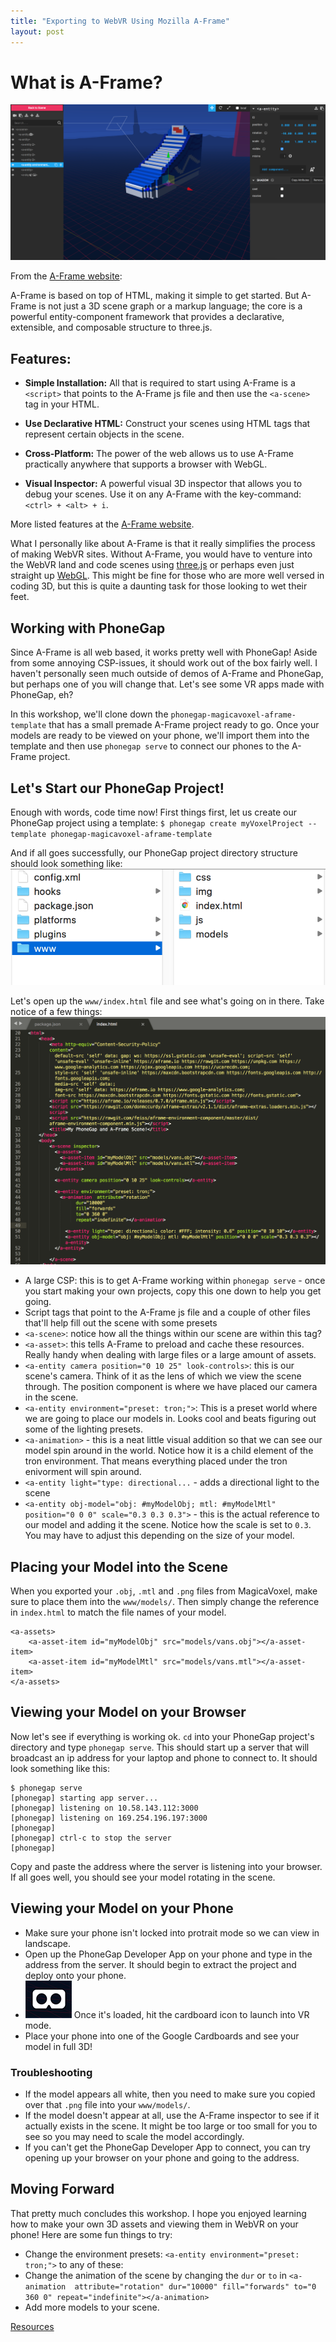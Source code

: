 ```yaml
---
title: "Exporting to WebVR Using Mozilla A-Frame"
layout: post
---
```


# What is A-Frame?
![A-Frame](img/aframe_inspector.png "A-Frame")

From the [A-Frame website](https://aframe.io/docs/0.7.0/introduction/#what-is-a-frame):

A-Frame is based on top of HTML, making it simple to get started. But A-Frame is not just a 3D scene graph or a markup language; the core is a powerful entity-component framework that provides a declarative, extensible, and composable structure to three.js.

## Features:
* **Simple Installation:** All that is required to start using A-Frame is a `<script>` that points to the A-Frame js file and then use the `<a-scene>` tag in your HTML. 

* **Use Declarative HTML:** Construct your scenes using HTML tags that represent certain objects in the scene. 

* **Cross-Platform:** The power of the web allows us to use A-Frame practically anywhere that supports a browser with WebGL. 

* **Visual Inspector:** A powerful visual 3D inspector that allows you to debug your scenes. Use it on any A-Frame with the key-command: `<ctrl> + <alt> + i`.

More listed features at the [A-Frame website](https://aframe.io/docs/0.7.0/introduction/#features).

What I personally like about A-Frame is that it really simplifies the process of making WebVR sites. Without A-Frame, you would have to venture into the WebVR land and code scenes using [three.js](https://threejs.org/) or perhaps even just straight up [WebGL](https://developer.mozilla.org/en-US/docs/Web/API/WebGL_API). This might be fine for those who are more well versed in coding 3D, but this is quite a daunting task for those looking to wet their feet. 

## Working with PhoneGap
Since A-Frame is all web based, it works pretty well with PhoneGap! Aside from some annoying CSP-issues, it should work out of the box fairly well. I haven't personally seen much outside of demos of A-Frame and PhoneGap, but perhaps one of you will change that. Let's see some VR apps made with PhoneGap, eh?

In this workshop, we'll clone down the `phonegap-magicavoxel-aframe-template` that has a small premade A-Frame project ready to go. Once your models are ready to be viewed on your phone, we'll import them into the template and then use `phonegap serve` to connect our phones to the A-Frame project. 

## Let's Start our PhoneGap Project!
Enough with words, code time now! First things first, let us create our PhoneGap project using a template:
`$ phonegap create myVoxelProject --template phonegap-magicavoxel-aframe-template`

And if all goes successfully, our PhoneGap project directory structure should look something like:
![Directory Screenshot](img/directory_screenshot.png "Directory Screenshot")

Let's open up the `www/index.html` file and see what's going on in there. Take notice of a few things:
![Code Screenshot](img/code.png "Code Screenshot")

* A large CSP: this is to get A-Frame working within `phonegap serve` - once you start making your own projects, copy this one down to help you get going.
* Script tags that point to the A-Frame js file and a couple of other files that'll help fill out the scene with some presets
* `<a-scene>`: notice how all the things within our scene are within this tag? 
* `<a-asset>`: this tells A-Frame to preload and cache these resources. Really handy when dealing with large files or a large amount of assets.
* `<a-entity camera position="0 10 25" look-controls>`: this is our scene's camera. Think of it as the lens of which we view the scene through. The position component is where we have placed our camera in the scene. 
* `<a-entity environment="preset: tron;">`: This is a preset world where we are going to place our models in. Looks cool and beats figuring out some of the lighting presets. 
* `<a-animation>` - this is a neat little visual addition so that we can see our model spin around in the world. Notice how it is a child element of the tron environment. That means everything placed under the tron enivorment will spin around.  
* `<a-entity light="type: directional...` - adds a directional light to the scene
* `<a-entity obj-model="obj: #myModelObj; mtl: #myModelMtl" position="0 0 0" scale="0.3 0.3 0.3">` - this is the actual reference to our model and adding it the scene. Notice how the scale is set to `0.3`. You may have to adjust this depending on the size of your model.

## Placing your Model into the Scene
When you exported your `.obj`, `.mtl` and `.png` files from MagicaVoxel, make sure to place them into the `www/models/`. Then simply change the reference in `index.html` to match the file names of your model. 
```
<a-assets>
    <a-asset-item id="myModelObj" src="models/vans.obj"></a-asset-item>
    <a-asset-item id="myModelMtl" src="models/vans.mtl"></a-asset-item>
</a-assets>
```

## Viewing your Model on your Browser
Now let's see if everything is working ok. `cd` into your PhoneGap project's directory and type `phonegap serve`. This should start up a server that will broadcast an ip address for your laptop and phone to connect to. It should look something like this:
```
$ phonegap serve
[phonegap] starting app server...
[phonegap] listening on 10.58.143.112:3000
[phonegap] listening on 169.254.196.197:3000
[phonegap] 
[phonegap] ctrl-c to stop the server
[phonegap] 
```

Copy and paste the address where the server is listening into your browser. If all goes well, you should see your model rotating in the scene. 

## Viewing your Model on your Phone
* Make sure your phone isn't locked into protrait mode so we can view in landscape. 
* Open up the PhoneGap Developer App on your phone and type in the address from the server. It should begin to extract the project and deploy onto your phone. 
* ![Cardboard Icon](img/cardboard_icon.png "Cardboard Icon") Once it's loaded, hit the cardboard icon to launch into VR mode. 
* Place your phone into one of the Google Cardboards and see your model in full 3D!

### Troubleshooting
* If the model appears all white, then you need to make sure you copied over that `.png` file into your `www/models/`. 
* If the model doesn't appear at all, use the A-Frame inspector to see if it actually exists in the scene. It might be too large or too small for you to see so you may need to scale the model accordingly. 
* If you can't get the PhoneGap Developer App to connect, you can try opening up your browser on your phone and going to the address. 

## Moving Forward
That pretty much concludes this workshop. I hope you enjoyed learning how to make your own 3D assets and viewing them in WebVR on your phone! Here are some fun things to try:

* Change the environment presets: `<a-entity environment="preset: tron;">` to any of these:
* Change the animation of the scene by changing the `dur` or `to` in `<a-animation  attribute="rotation" dur="10000" fill="forwards" to="0 360 0" repeat="indefinite"></a-animation>`
* Add more models to your scene.

[Resources](resources.md)